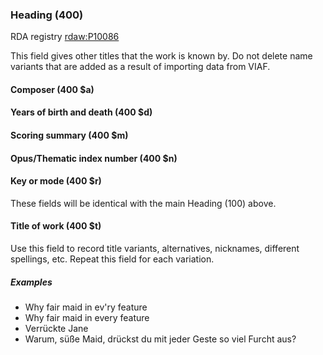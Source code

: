 ### Heading (400)

RDA registry [rdaw:P10086](http://www.rdaregistry.info/Elements/w/#P10086)

This field gives other titles that the work is known by. Do not delete name variants that are added as a result of importing data from VIAF.

#### Composer (400 $a)
#### Years of birth and death (400 $d)
#### Scoring summary (400 $m)
#### Opus/Thematic index number (400 $n)
#### Key or mode (400 $r)

These fields will be identical with the main Heading (100) above.

#### Title of work (400 $t)

Use this field to record title variants, alternatives, nicknames, different spellings, etc. Repeat this field for each
variation.

##### Examples

- Why fair maid in ev'ry feature
- Why fair maid in every feature
- Verrückte Jane
- Warum, süße Maid, drückst du mit jeder Geste so viel Furcht aus?
